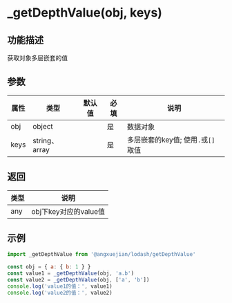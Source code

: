 # _getDepthValue(obj, keys)

## 功能描述
获取对象多层嵌套的值

## 参数

属性 | 类型 | 默认值 | 必填 | 说明
---  | ---  | ---  | --- | ---
obj  | object |      |  是 | 数据对象
keys | string、array |    |  是 | 多层嵌套的key值; 使用`.`或`[]`取值

## 返回

类型 | 说明
---  | ---
any | obj下key对应的value值


## 示例
```js
import _getDepthValue from '@angxuejian/lodash/getDepthValue'

const obj = { a: { b: 1 } }
const value1 = _getDepthValue(obj, 'a.b')
const value2 = _getDepthValue(obj, ['a', 'b'])
console.log('value1的值：', value1)
console.log('value2的值：', value2)
```